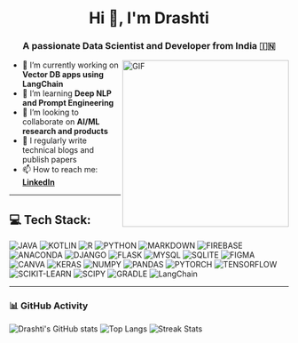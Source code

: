 






<h1 align="center">Hi 👋, I'm Drashti</h1>
<h3 align="center">A passionate Data Scientist and Developer from India 🇮🇳</h3>

<img align="right" alt="GIF" src="https://raw.githubusercontent.com/rajput2107/rajput2107/master/Assets/Developer.gif" width="300"/>

- 🔭 I’m currently working on **Vector DB apps using LangChain**
- 🌱 I’m learning **Deep NLP and Prompt Engineering**
- 👯 I’m looking to collaborate on **AI/ML research and products**
- 📝 I regularly write technical blogs and publish papers
- 📫 How to reach me: **[LinkedIn](https://linkedin.com/in/drashtibhavsar9)**

---


## 💻 Tech Stack:

![JAVA](https://img.shields.io/badge/JAVA-ED8B00?style=for-the-badge&logo=java&logoColor=white)
![KOTLIN](https://img.shields.io/badge/KOTLIN-0095D5?style=for-the-badge&logo=Kotlin&logoColor=white)
![R](https://img.shields.io/badge/R-276DC3?style=for-the-badge&logo=r&logoColor=white)
![PYTHON](https://img.shields.io/badge/PYTHON-3776AB?style=for-the-badge&logo=python&logoColor=white)
![MARKDOWN](https://img.shields.io/badge/MARKDOWN-000000?style=for-the-badge&logo=markdown&logoColor=white)
![FIREBASE](https://img.shields.io/badge/FIREBASE-FFCA28?style=for-the-badge&logo=firebase&logoColor=black)
![ANACONDA](https://img.shields.io/badge/ANACONDA-44A833?style=for-the-badge&logo=anaconda&logoColor=white)
![DJANGO](https://img.shields.io/badge/DJANGO-092E20?style=for-the-badge&logo=django&logoColor=white)
![FLASK](https://img.shields.io/badge/FLASK-000000?style=for-the-badge&logo=flask&logoColor=white)
![MYSQL](https://img.shields.io/badge/MYSQL-4479A1?style=for-the-badge&logo=mysql&logoColor=white)
![SQLITE](https://img.shields.io/badge/SQLITE-003B57?style=for-the-badge&logo=sqlite&logoColor=white)
![FIGMA](https://img.shields.io/badge/FIGMA-F24E1E?style=for-the-badge&logo=figma&logoColor=white)
![CANVA](https://img.shields.io/badge/CANVA-00C4CC?style=for-the-badge&logo=canva&logoColor=white)
![KERAS](https://img.shields.io/badge/KERAS-D00000?style=for-the-badge&logo=keras&logoColor=white)
![NUMPY](https://img.shields.io/badge/NUMPY-013243?style=for-the-badge&logo=numpy&logoColor=white)
![PANDAS](https://img.shields.io/badge/PANDAS-150458?style=for-the-badge&logo=pandas&logoColor=white)
![PYTORCH](https://img.shields.io/badge/PYTORCH-EE4C2C?style=for-the-badge&logo=pytorch&logoColor=white)
![TENSORFLOW](https://img.shields.io/badge/TENSORFLOW-FF6F00?style=for-the-badge&logo=tensorflow&logoColor=white)
![SCIKIT-LEARN](https://img.shields.io/badge/SCIKIT--LEARN-F7931E?style=for-the-badge&logo=scikit-learn&logoColor=white)
![SCIPY](https://img.shields.io/badge/SCIPY-8CAAE6?style=for-the-badge&logo=scipy&logoColor=white)
![GRADLE](https://img.shields.io/badge/GRADLE-02303A?style=for-the-badge&logo=gradle&logoColor=white)
![LangChain](https://img.shields.io/badge/LangChain-02303A?style=for-the-badge&logo=chainlink&logoColor=white)

---

### 📊 GitHub Activity



![Drashti's GitHub stats](https://github-readme-stats.vercel.app/api?username=Drashti0913&show_icons=true&theme=dark&hide_title=true)
![Top Langs](https://github-readme-stats.vercel.app/api/top-langs/?username=Drashti0913&layout=compact&theme=dark)
![Streak Stats](https://github-readme-streak-stats.herokuapp.com?user=Drashti0913&theme=dark&date_format=M%20j%5B%2C%20Y%5D)

